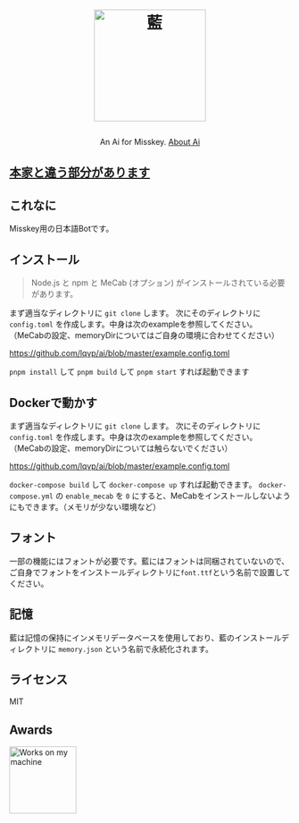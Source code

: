 <h1><p align="center"><img src="./ai.svg" alt="藍" height="200"></p></h1>
<p align="center">An Ai for Misskey. <a href="./torisetu.md">About Ai</a></p>

## [本家と違う部分があります](./torisetu-fork.md)

## これなに
Misskey用の日本語Botです。

## インストール
> Node.js と npm と MeCab (オプション) がインストールされている必要があります。

まず適当なディレクトリに `git clone` します。
次にそのディレクトリに `config.toml` を作成します。中身は次のexampleを参照してください。
（MeCabの設定、memoryDirについてはご自身の環境に合わせてください）

https://github.com/lqvp/ai/blob/master/example.config.toml

`pnpm install` して `pnpm build` して `pnpm start` すれば起動できます

## Dockerで動かす
まず適当なディレクトリに `git clone` します。
次にそのディレクトリに `config.toml` を作成します。中身は次のexampleを参照してください。
（MeCabの設定、memoryDirについては触らないでください）

https://github.com/lqvp/ai/blob/master/example.config.toml

`docker-compose build` して `docker-compose up` すれば起動できます。
`docker-compose.yml` の `enable_mecab` を `0` にすると、MeCabをインストールしないようにもできます。（メモリが少ない環境など）

## フォント
一部の機能にはフォントが必要です。藍にはフォントは同梱されていないので、ご自身でフォントをインストールディレクトリに`font.ttf`という名前で設置してください。

## 記憶
藍は記憶の保持にインメモリデータベースを使用しており、藍のインストールディレクトリに `memory.json` という名前で永続化されます。

## ライセンス
MIT

## Awards
<img src="./WorksOnMyMachine.png" alt="Works on my machine" height="120">

